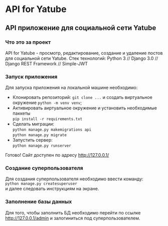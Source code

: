 # API for Yatube
## API приложение для социальной сети Yatube


### Что это за проект

API for Yatube - просмотр, редактирование, создание и удаление постов для социальной сети Yatube.
Стек технологий: Python 3 // Django 3.0 // Django REST Framework // Simple-JWT


### Запуск приложения

Для запуска приложения на локальной машине необходимо:

- Клонировать репозиторий: ``` git clone ... ``` и создать виртуальное окружение ``` python -m venv venv ```;
- Активировать аиртуальное окружение и установить необходимые паккеты  
``` pip install -r requirements.txt ```
- Сделать миграции:  
``` python manage.py makemigrations api ```  
``` python manage.py migrate ```
- Запустить сервер:  
``` python manage.py runserver ```

Готово! Сайт доступен по адресу http://127.0.0.1/


### Создание суперпользователя

Для создания суперпользователя необходимо ввести команду:  
``` python manage.py createsuperuser ```  
и далее следовать инструкциям на экране.


### Заполнение базы данных

Для того, чтобы заполнить БД необходимо перейти по ссылке http://127.0.0.1/admin и залогиниться под суперпользователем.